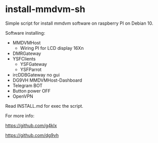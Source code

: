 # install-mmdvm-sh
Simple script for install mmdvm software on raspberry PI on Debian 10.

Software installing:
* MMDVMHost
  * Wiring PI for LCD display 16Xn
* DMRGateway
* YSFClients
  * YSFGateway
  * YSFParrot
* ircDDBGateway no gui
* DG9VH MMDVMHost-Dashboard
* Telegram BOT
* Button power OFF
* OpenVPN

Read INSTALL.md for exec the script.

For more info:

https://github.com/g4klx

https://github.com/dg9vh


